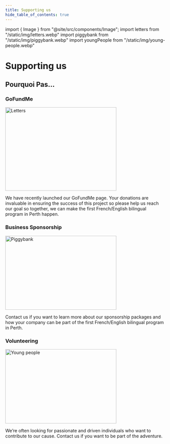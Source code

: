 ```yaml
---
title: Supporting us
hide_table_of_contents: true
---
```


import { Image } from "@site/src/components/Image";
import letters from "/static/img/letters.webp"
import piggybank from "/static/img/piggybank.webp"
import youngPeople from "/static/img/young-people.webp"

# Supporting us

<div class="frame frameSecondary">

## Pourquoi Pas…

</div>

### GoFundMe

<Image src={letters} alt="Letters" width="350px" height="263px" />

We have recently launched our GoFundMe page. Your donations are invaluable in ensuring the success of this project so please help us reach our goal so together, we can make the first French/English bilingual program in Perth happen.

### Business Sponsorship

<Image src={piggybank} alt="Piggybank" width="350px" height="233px" />

Contact us if you want to learn more about our sponsorship packages and how your company can be part of the first French/English bilingual program in Perth.

### Volunteering

<Image src={youngPeople} alt="Young people" width="350px" height="234px" />

We’re often looking for passionate and driven individuals who want to contribute to our cause. Contact us if you want to be part of the adventure.
